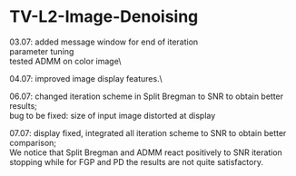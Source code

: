 # TV-L2-Image-Denoising

03.07: 
added message window for end of iteration\
parameter tuning\
tested ADMM on color image\

04.07:
improved image display features.\

06.07: 
changed iteration scheme in Split Bregman to SNR to obtain better results; \
bug to be fixed: size of input image distorted at display

07.07:
display fixed, integrated all iteration scheme to SNR to obtain better comparison;\
We notice that Split Bregman and ADMM react positively to SNR iteration stopping
while for FGP and PD the results are not quite satisfactory.
